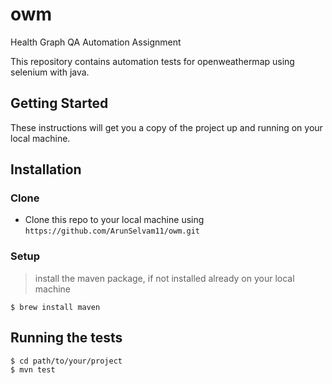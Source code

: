 # owm
Health Graph QA Automation Assignment

This repository contains automation tests for openweathermap using selenium with java.
## Getting Started

These instructions will get you a copy of the project up and running on your local machine.

## Installation

### Clone

- Clone this repo to your local machine using `https://github.com/ArunSelvam11/owm.git`

### Setup

> install the maven package, if not installed already on your local machine

```shell
$ brew install maven
```

## Running the tests

```
$ cd path/to/your/project
$ mvn test
```
